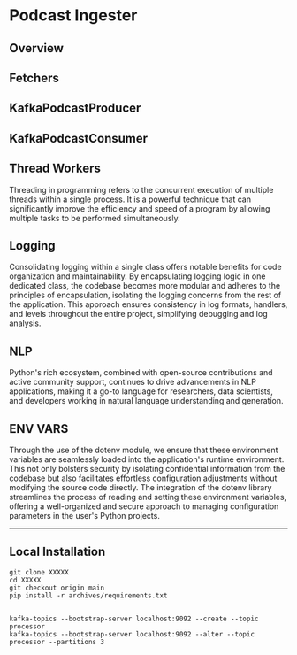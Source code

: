 # Podcast Ingester

## Overview

## Fetchers

## KafkaPodcastProducer

## KafkaPodcastConsumer

## Thread Workers
Threading in programming refers to the concurrent execution of multiple threads within a single process. It is a
powerful technique that can significantly improve the efficiency and speed of a program by allowing multiple tasks to be
performed simultaneously.

## Logging
Consolidating logging within a single class offers notable benefits for code organization and maintainability. By
encapsulating logging logic in one dedicated class, the codebase becomes more modular and adheres to the principles of
encapsulation, isolating the logging concerns from the rest of the application. This approach ensures consistency in log
formats, handlers, and levels throughout the entire project, simplifying debugging and log analysis.

## NLP
Python's rich ecosystem, combined with open-source contributions and active community support, continues
to drive advancements in NLP applications, making it a go-to language for researchers, data scientists, and developers
working in natural language understanding and generation.

## ENV VARS
Through the use of the dotenv module, we ensure
that these environment variables are seamlessly loaded into the application's runtime environment. This not only
bolsters security by isolating confidential information from the codebase but also facilitates effortless configuration
adjustments without modifying the source code directly. The integration of the dotenv library streamlines the process of
reading and setting these environment variables, offering a well-organized and secure approach to managing configuration
parameters in the user's Python projects.
***

## Local Installation

```
git clone XXXXX
cd XXXXX
git checkout origin main
pip install -r archives/requirements.txt


kafka-topics --bootstrap-server localhost:9092 --create --topic processor
kafka-topics --bootstrap-server localhost:9092 --alter --topic processor --partitions 3
```